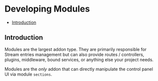 # Developing Modules

- [Introduction](#introduction)


<a name="introduction"></a>
## Introduction

Modules are the largest addon type. They are primarily responsible for Stream entries management but can also provide routes / controllers, plugins, middleware, bound services, or anything else your project needs.

Modules are the _only_ addon that can directly manipulate the control panel UI via module `sections`.

